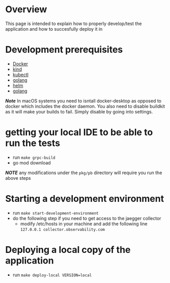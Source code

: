 # Overview

This page is intended to explain how to properly develop/test the application and how to succesfully deploy it in 

# Development prerequisites

* [Docker](https://docs.docker.com/get-docker/)
* [kind](https://kind.sigs.k8s.io/docs/user/quick-start/#installation)
* [kubectl](https://kubernetes.io/docs/tasks/tools/install-kubectl-linux/)
* [golang](https://go.dev/doc/install)
* [helm](https://helm.sh/docs/intro/install/)
* [golang](https://go.dev/doc/install)

***Note*** In macOS systems you need to isntall docker-desktop as opposed to docker which includes the docker daemon. You also need to disable buildkit as it will make your builds to fail. Simply disable by going into settings. 

# getting your local IDE to be able to run the tests

* run `make grpc-build`
* go  mod download

***NOTE*** any modifications under the `pkg/pb` directory will require you run the above steps

# Starting a development environment

* run `make start-development-environment`
* do the following step if you need to get access to the jaegger collector
    * modify /etc/hosts in your machine and add the following line
        `127.0.0.1 collector.observability.com`

# Deploying a local copy of the application

* run `make deploy-local VERSION=local`